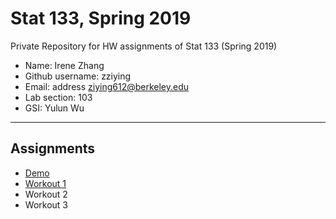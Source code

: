 # Stat 133, Spring 2019

Private Repository for HW assignments of Stat 133 (Spring 2019)

- Name: Irene Zhang
- Github username: zziying
- Email: address ziying612@berkeley.edu
- Lab section: 103
- GSI: Yulun Wu

-----

## Assignments

- [Demo](demo)
- [Workout 1](workout1)
- Workout 2
- Workout 3


